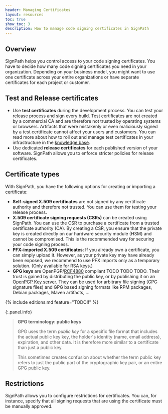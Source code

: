 ```yaml
---
header: Managing Certificates
layout: resources
toc: true
show_toc: 3
description: How to manage code signing certificates in SignPath
---
```


## Overview

SignPath helps you control access to your code signing certificates. You have to decide how many code signing certificates you need in your organization. Depending on your business model, you might want to use one certificate across your entire organizations or have separate certificates for each project or customer.

## Test and Release certificates

* Use **test certificates** during the development process. You can test your release process and sign every build. Test certificates are not created by a commercial CA and are therefore not trusted by operating systems or browsers. Artifacts that were mistakenly or even maliciously signed by a test certificate cannot affect your users and customers. You can read more about how to roll out and manage test certificates in your infrastructure in the [knowledge base](/code-signing/test-certificates).
* Use dedicated **release certificates** for each published version of your software. SignPath allows you to enforce stricter policies for release certificates.

## Certificate types

With SignPath, you have the following options for creating or importing a certificate:

* **Self-signed X.509 certificates** are not signed by any certificate authority and therefore not trusted. You can use them for testing your release process.
* **X.509 certificate signing requests (CSRs)** can be created using SignPath. You can use the CSR to purchase a certificate from a trusted certificate authority (CA). By creating a CSR, you ensure that the private key is created directly on our hardware security module (HSM) and cannot be compromised. This is the recommended way for securing your code signing process.
* **PFX-imported X.509 certificates**: If you already own a certificate, you can simply upload it. However, as your private key may have already been exposed, we recommend to use PFX imports only as a temporary solution. (Only available for RSA keys.)
* **GPG keys** are OpenPGP/[RCF4880](https://datatracker.ietf.org/doc/html/rfc4880) compliant TODO TODO TODO. Their trust is gained by distributing the public key, or by publishing it on an [OpenPGP Key server](https://en.wikipedia.org/wiki/Key_server_(cryptographic)). They can be used for arbitrary file signing (GPG signature files) and GPG based signing formats like RPM packages, Debian packages, Maven artifacts, ...

{% include editions.md feature="TODO!!" %}

{:.panel.info}
> **GPG terminology: public keys**
>
> GPG uses the term _public key_ for a specific file format that includes the actual public key key, the holder's identity (name, email address),  expiration,   and other data. It is therefore more similar to a certificate than just a public key.
>
> This sometimes creates confusion about whether the term public key refers to just the public part of the cryptographic key pair, or an entire GPG public key.

## Restrictions

SignPath allows you to configure restrictions for certificates. You can, for instance, specify that all signing requests that are using the certificate must be manually approved.

